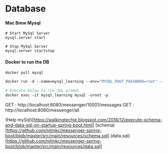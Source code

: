 # Database

#### Mac Brew Mysql
```shell script
# Start MySql Server
mysql.server start

# Stop MySql Server
mysql.server startstop
```
 
#### Docker to run the DB

```dockerfile
docker pull mysql

docker run -d --name=mysql_learning --env="MYSQL_ROOT_PASSWORD=root" --env="MYSQL_PASSWORD=root" -v /Users/nitin/Downloads/docker_data:/var/lib/mysql -p=3306:3306 mysql

# Execute below to run SQL prompt
docker exec -it mysql_learning mysql -uroot -p
```


GET : http://localhost:8080/messenger/10001/messages
GET : http://localhost:8080/messenger/all

(Help mySql)[https://walkingtechie.blogspot.com/2018/12/execute-schema-and-data-sql-on-startup-spring-boot.html]
(schema)[https://github.com/nitinkc/messenger-spring-boot/blob/master/src/main/resources/schema.sql]
(data.sql)[https://github.com/nitinkc/messenger-spring-boot/blob/master/src/main/resources/data.sql]